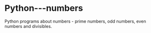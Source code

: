 # Python---numbers
Python programs about numbers - prime numbers, odd numbers, even numbers and divisibles. 
